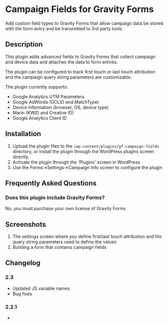 # Campaign Fields for Gravity Forms

Add custom field types to Gravity Forms that allow campaign data be stored with the form entry and be transmitted to 3rd party tools

## Description

This plugin adds advanced fields to Gravity Forms that collect campaign and device data and attaches the data to form entries.

The plugin can be configured to track first touch or last touch attribution and the campaign query string parameters are customizable.

The plugin currently supports:

* Google Analytics UTM Parameters
* Google AdWords (GCLID and MatchType)
* Device Information (browser, OS, device type)
* Marin (KWID and Creative ID)
* Google Analytics Client ID

## Installation

1. Upload the plugin files to the `/wp-content/plugins/gf-campaign-fields` directory, or install the plugin through the WordPress plugins screen directly.
2. Activate the plugin through the 'Plugins' screen in WordPress
3. Use the Forms->Settings->Campaign Info screen to configure the plugin

## Frequently Asked Questions

### Does this plugin include Gravity Forms?

No, you must purchase your own license of Gravity Forms


## Screenshots

1. The settings screen where you define first/last touch attribution and the query string parameters used to define the values
2. Building a form that contains campaign fields

## Changelog
### 2.3
* Updated JS variable names
* Bug fixes

### 2.2.1 
* <script> closing tag fix

### 2.2
* Set UTM_SOURCE as required parameter to set data

### 2.1
* Refactored code to used GF_Field_HiddenGroup class
* Moved dependancies to "lib" folder
* Added Google Analytics Client ID field

### 2.0
* Added JS-Cookie library
* Refactored Campaign data storage
* Added config for Cookie Lifetime
* Improved first / last touch attribution capabilities
* Fixed WhichBrowser 500 error
* Added Google Tag Manger capabilities

### 1.1.6
* Configuration Error fix

### 1.1.5
* Fixed JS errors

### 1.1.0
* Fixed readme.txt format issues
* Fixed version inconsistencies

### 1.0
* The initial release.
